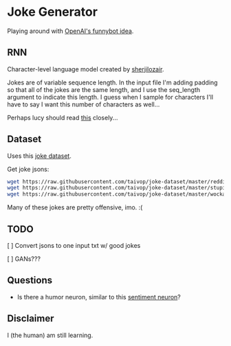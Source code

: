Joke Generator
===

Playing around with [OpenAI's funnybot idea](https://github.com/openai/requests-for-research/blob/master/_requests_for_research/funnybot.html). 

## RNN

Character-level language model created by [sherjilozair](https://github.com/sherjilozair/char-rnn-tensorflow).

Jokes are of variable sequence length. In the input file I'm adding padding so that all of the jokes are the same length, and I use the seq_length argument to indicate this length. I guess when I sample for characters I'll have to say I want this number of characters as well... 

Perhaps lucy should read [this](https://github.com/karpathy/char-rnn/issues/47) closely...

## Dataset 

Uses this [joke dataset](https://github.com/taivop/joke-dataset). 

Get joke jsons:
```bash
wget https://raw.githubusercontent.com/taivop/joke-dataset/master/reddit_jokes.json 
wget https://raw.githubusercontent.com/taivop/joke-dataset/master/stupidstuff.json
wget https://raw.githubusercontent.com/taivop/joke-dataset/master/wocka.json 
```

Many of these jokes are pretty offensive, imo. :(

## TODO

[ ] Convert jsons to one input txt w/ good jokes

[ ] GANs???

## Questions

- Is there a humor neuron, similar to this [sentiment neuron](https://blog.openai.com/unsupervised-sentiment-neuron/)?

## Disclaimer 

I (the human) am still learning.
